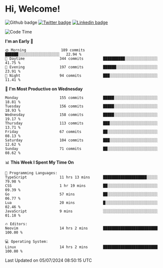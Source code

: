   # Hi, Welcome!
  ![Github badge](https://img.shields.io/github/followers/kraken-afk.svg?style=social&label=Follow&maxAge=2592000)
  [![Twitter badge](https://img.shields.io/badge/-Twitter-00acee?style=flat-square&logo=Twitter&logoColor=white)](https://twitter.com/trshppl)
  [![Linkedin badge](https://img.shields.io/badge/LinkedIn-0077B5?style=flat-square&logo=linkedin&logoColor=white)](https://www.linkedin.com/in/noveanrer)
<!--START_SECTION:waka-->
![Code Time](http://img.shields.io/badge/Code%20Time-249%20hrs%2026%20mins-blue)

**I'm an Early 🐤** 

```text
🌞 Morning                189 commits         ██████░░░░░░░░░░░░░░░░░░░   22.94 % 
🌆 Daytime                344 commits         ██████████░░░░░░░░░░░░░░░   41.75 % 
🌃 Evening                197 commits         ██████░░░░░░░░░░░░░░░░░░░   23.91 % 
🌙 Night                  94 commits          ███░░░░░░░░░░░░░░░░░░░░░░   11.41 % 
```
📅 **I'm Most Productive on Wednesday** 

```text
Monday                   155 commits         █████░░░░░░░░░░░░░░░░░░░░   18.81 % 
Tuesday                  156 commits         █████░░░░░░░░░░░░░░░░░░░░   18.93 % 
Wednesday                158 commits         █████░░░░░░░░░░░░░░░░░░░░   19.17 % 
Thursday                 113 commits         ███░░░░░░░░░░░░░░░░░░░░░░   13.71 % 
Friday                   67 commits          ██░░░░░░░░░░░░░░░░░░░░░░░   08.13 % 
Saturday                 104 commits         ███░░░░░░░░░░░░░░░░░░░░░░   12.62 % 
Sunday                   71 commits          ██░░░░░░░░░░░░░░░░░░░░░░░   08.62 % 
```


📊 **This Week I Spent My Time On** 

```text
💬 Programming Languages: 
TypeScript               11 hrs 13 mins      ████████████████████░░░░░   79.98 % 
CSS                      1 hr 19 mins        ██░░░░░░░░░░░░░░░░░░░░░░░   09.39 % 
Go                       57 mins             ██░░░░░░░░░░░░░░░░░░░░░░░   06.77 % 
Lua                      20 mins             █░░░░░░░░░░░░░░░░░░░░░░░░   02.46 % 
JavaScript               9 mins              ░░░░░░░░░░░░░░░░░░░░░░░░░   01.18 % 

🔥 Editors: 
Neovim                   14 hrs 2 mins       █████████████████████████   100.00 % 

💻 Operating System: 
Linux                    14 hrs 2 mins       █████████████████████████   100.00 % 
```


 Last Updated on 05/07/2024 08:50:15 UTC
<!--END_SECTION:waka-->